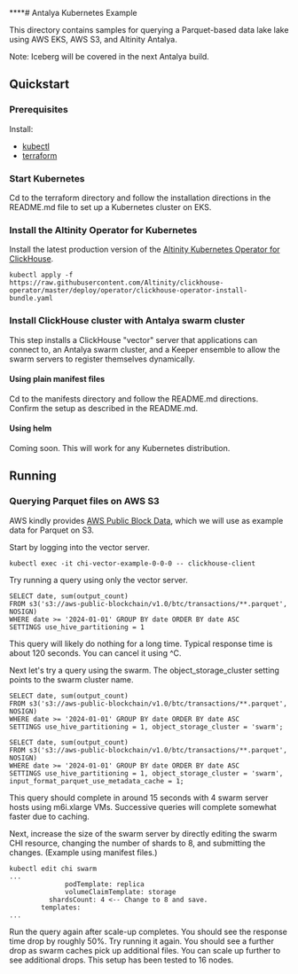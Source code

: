 ****# Antalya Kubernetes Example

This directory contains samples for querying a Parquet-based data lake
lake using AWS EKS, AWS S3, and Altinity Antalya. 

Note: Iceberg will be covered in the next Antalya build. 

## Quickstart

### Prerequisites

Install: 
* [kubectl](https://kubernetes.io/docs/tasks/tools/#kubectl)
* [terraform](https://developer.hashicorp.com/terraform/tutorials/aws-get-started/install-cli)

### Start Kubernetes

Cd to the terraform directory and follow the installation directions in the 
README.md file to set up a Kubernetes cluster on EKS. 

### Install the Altinity Operator for Kubernetes

Install the latest production version of the [Altinity Kubernetes Operator
for ClickHouse](https://github.com/Altinity/clickhouse-operator). 

```
kubectl apply -f https://raw.githubusercontent.com/Altinity/clickhouse-operator/master/deploy/operator/clickhouse-operator-install-bundle.yaml
```

### Install ClickHouse cluster with Antalya swarm cluster

This step installs a ClickHouse "vector" server that applications can connect 
to, an Antalya swarm cluster, and a Keeper ensemble to allow the swarm servers
to register themselves dynamically. 

#### Using plain manifest files

Cd to the manifests directory and follow the README.md directions. Confirm 
the setup as described in the README.md.

#### Using helm

Coming soon. This will work for any Kubernetes distribution. 

## Running

### Querying Parquet files on AWS S3

AWS kindly provides [AWS Public Block Data](https://registry.opendata.aws/aws-public-blockchain/), 
which we will use as example data for Parquet on S3. 

Start by logging into the vector server. 
```
kubectl exec -it chi-vector-example-0-0-0 -- clickhouse-client
```

Try running a query using only the vector server. 
```
SELECT date, sum(output_count)
FROM s3('s3://aws-public-blockchain/v1.0/btc/transactions/**.parquet', NOSIGN)
WHERE date >= '2024-01-01' GROUP BY date ORDER BY date ASC
SETTINGS use_hive_partitioning = 1
```

This query will likely do nothing for a long time. Typical response time is about 
120 seconds. You can cancel it using ^C.  

Next let's try a query using the swarm. The object_storage_cluster
setting points to the swarm cluster name.
```
SELECT date, sum(output_count)
FROM s3('s3://aws-public-blockchain/v1.0/btc/transactions/**.parquet', NOSIGN)
WHERE date >= '2024-01-01' GROUP BY date ORDER BY date ASC
SETTINGS use_hive_partitioning = 1, object_storage_cluster = 'swarm';

SELECT date, sum(output_count)
FROM s3('s3://aws-public-blockchain/v1.0/btc/transactions/**.parquet', NOSIGN)
WHERE date >= '2024-01-01' GROUP BY date ORDER BY date ASC
SETTINGS use_hive_partitioning = 1, object_storage_cluster = 'swarm',
input_format_parquet_use_metadata_cache = 1;
```

This query should complete in around 15 seconds with 4 swarm server
hosts using m6i.xlarge VMs. Successive queries will complete somewhat
faster due to caching.

Next, increase the size of the swarm server by directly editing the
swarm CHI resource, changing the number of shards to 8, and submitting
the changes. (Example using manifest files.)

```
kubectl edit chi swarm
...
              podTemplate: replica
              volumeClaimTemplate: storage
          shardsCount: 4 <-- Change to 8 and save. 
        templates:
...
```

Run the query again after scale-up completes. You should see the response
time drop by roughly 50%. Try running it again. You should see a further drop 
as swarm caches pick up additional files. You can scale up further to see 
additional drops. This setup has been tested to 16 nodes. 
